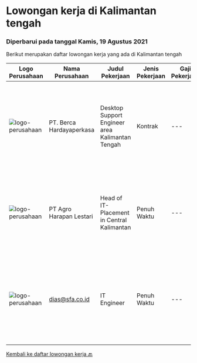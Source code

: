 
  # Lowongan kerja di Kalimantan tengah

  ### Diperbarui pada tanggal Kamis, 19 Agustus 2021

  Berikut merupakan daftar lowongan kerja yang ada di Kalimantan tengah

  |Logo Perusahaan | Nama Perusahaan | Judul Pekerjaan | Jenis Pekerjaan | Gaji Pekerjaan | Lokasi | Deskripsi | Tanggal diunggah | Pranala |
  | -------------- | --------------- | --------------- | --------- | --------- | -------------- | ------- | ----------- | ----------- |
  |![logo-perusahaan](https://image-service-cdn.seek.com.au/0c900ac2b5b1a2cf9bee651ce5d069e68ff14c92/ee4dce1061f3f616224767ad58cb2fc751b8d2dc)|PT. Berca Hardayaperkasa|Desktop Support Engineer area Kalimantan Tengah|Kontrak|---|Kalimantan Tengah|Responsibilities: Analyzing, diagnosing, and installation to several areas including desktop hardware, operating systems, application software and...|Jumat, 13 Agustus 2021|https://www.jobstreet.co.id/id/job/desktop-support-engineer-area-kalimantan-tengah-3592633?token=0~74bd2c23-87d9-446a-85bd-96817cc9a331&sectionRank=1&jobId=jobstreet-id-job-3592633|
|![logo-perusahaan](https://image-service-cdn.seek.com.au/cf504cf0fd63cff79d8947c0ec301d1bfb683f57/ee4dce1061f3f616224767ad58cb2fc751b8d2dc)|PT Agro Harapan Lestari|Head of IT- Placement in Central Kalimantan|Penuh Waktu|---|Seruyan|(1) –(a) Lead, and guide the planning process for BSS Business Segment based on the overall GHL Group level strategic direction &amp; objectives; ...|Kamis, 12 Agustus 2021|https://www.jobstreet.co.id/id/job/head-of-it-placement-in-central-kalimantan-3599652?token=0~74bd2c23-87d9-446a-85bd-96817cc9a331&sectionRank=2&jobId=jobstreet-id-job-3599652|
|![logo-perusahaan](https://us.123rf.com/450wm/pavelstasevich/pavelstasevich1811/pavelstasevich181101027/112815900-stock-vector-no-image-available-icon-flat-vector.jpg?ver=6)|dias@sfa.co.id|IT Engineer|Penuh Waktu|---|Palangkaraya|Job description: Provide day-to-day support to ensure the smooth running of the computers, network devices, printers as well as end users’...|Selasa, 03 Agustus 2021|https://www.jobstreet.co.id/id/job/it-engineer-3591921?token=0~74bd2c23-87d9-446a-85bd-96817cc9a331&sectionRank=3&jobId=jobstreet-id-job-3591921|


  [Kembali ke daftar lowongan kerja 🔙](../README.md#daftar-lowongan-kerja)
  